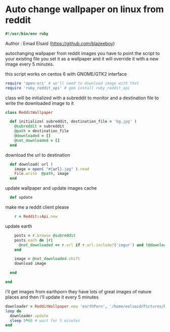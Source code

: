 # Auto change wallpaper on linux from reddit


```ruby
#!/usr/bin/env ruby
```
Author : Emad Elsaid (https://github.com/blazeeboy)

autochanging wallpaper from reddit images
you have to point the script to your existing
file you set it as a wallpaper and it will override
it with a new image every 5 minutes.

this script works on centos 6 with GNOME/GTK2 interface
```ruby
require 'open-uri' # we'll need to download image with that
require 'ruby_reddit_api' # gem install ruby_reddit_api

```
class will be initialized with
a subreddit to monitor and a
destination file to write the
downloaded image to it
```ruby
class RedditWallpaper

  def initialize( subreddit, destination_file = 'bg.jpg' )
    @subreddit = subreddit
    @path = destination_file
    @downloaded = []
    @not_downloaded = []
  end

```
download the url to destination
```ruby
  def download( url )
    image = open( "#{url}.jpg" ).read
    File.write  @path, image
  end

```
update wallpaper and update images cache
```ruby
  def update
```
make me a reddit client please
```ruby
    r = Reddit::Api.new

```
update earth
```ruby
    posts = r.browse @subreddit
    posts.each do |r|
      @not_downloaded << r.url if r.url.include?('imgur') and !@downloaded.include?(r.url)
    end

    image = @not_downloaded.shift
    download image

  end

end

```
i'll get images from earthporn
they have lots of great images of
nature places
and then i'll update it every 5 minutes
```ruby
downloader = RedditWallpaper.new 'earthPorn', '/home/eelsaid/Pictures/bg.jpg'
loop do
  downloader.update
  sleep 5*60 # wait for 5 minutes
end

```